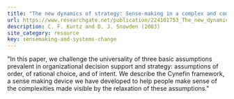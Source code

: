 ```yaml
---
title: "The new dynamics of strategy: Sense-making in a complex and complicated world"
url: https://www.researchgate.net/publication/224101753_The_new_dynamics_of_strategy_Sense-making_in_a_complex_and_complicated_world
description: C. F. Kurtz and D. J. Snowden (2003)
site_category: resource
key: sensemaking-and-systems-change
---
```


"In this paper, we challenge the universality of three basic assumptions prevalent in organizational decision support and strategy: assumptions of order, of rational choice, and of intent. We describe the Cynefin framework, a sense making device we have developed to help people make sense of the complexities made visible by the relaxation of these assumptions."